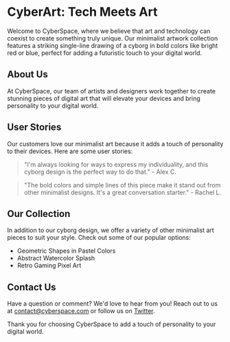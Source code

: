 <!--font:Inter-->

# CyberArt: Tech Meets Art

Welcome to CyberSpace, where we believe that art and technology can coexist to create something truly unique. Our minimalist artwork collection features a striking single-line drawing of a cyborg in bold colors like bright red or blue, perfect for adding a futuristic touch to your digital world.

## About Us
At CyberSpace, our team of artists and designers work together to create stunning pieces of digital art that will elevate your devices and bring personality to your digital world.

## User Stories
Our customers love our minimalist art because it adds a touch of personality to their devices. Here are some user stories:

> "I'm always looking for ways to express my individuality, and this cyborg design is the perfect way to do that." - Alex C.

> "The bold colors and simple lines of this piece make it stand out from other minimalist designs. It's a great conversation starter." - Rachel L.

## Our Collection
In addition to our cyborg design, we offer a variety of other minimalist art pieces to suit your style. Check out some of our popular options:

- Geometric Shapes in Pastel Colors
- Abstract Watercolor Splash
- Retro Gaming Pixel Art

## Contact Us
Have a question or comment? We'd love to hear from you! Reach out to us at [contact@cyberspace.com](mailto:contact@cyberspace.com) or follow us on [Twitter](https://twitter.com/cyberspace).

Thank you for choosing CyberSpace to add a touch of personality to your digital world.

<!--

Write me content for website with wallpaper which alt text is:

"A minimalist wallpaper with a single line drawing of a cyborg, in a striking color such as bright red or blue."

The name/title of the page should not be 1:1 copy of the alt text but rather a real content of the website which is using this wallpaper.

- Use markdown format 
- Start with heading
- Heading should be short and concise
- The content should look like a real website 
- The website should not be about the wallpaper, wallpaper is just a related background
- Heading should be contain work "wallpaper" or "background"
- Include real sections like references, contact, user stories, etc. use things relevant to the page purpose.
- Feel free to use structure like headings, bullets, numbering, blockquotes, paragraphs, horizontal lines, etc.
- You can use formatting like bold or _italic_
- You can include UTF-8 emojis
- Links should be only #hash anchors (and you can refer to the document itself)
- Do not include images


---


# CyberSpace Background: A Futuristic Touch to Your Digital World

Welcome to CyberSpace, where technology meets art. Our minimalist wallpaper with a single line drawing of a cyborg in striking colors like bright red or blue is the perfect addition to your digital world. 

## About Us
At CyberSpace, we believe that art and technology can coexist to create something truly unique. Our team of artists and designers work together to create stunning backgrounds that will elevate your digital experience.

## User Stories
Our customers love our wallpapers because they add a touch of personality to their devices. Here are some user stories:

> "I love the simplicity of this wallpaper. It's not too busy, but it still makes a statement." - John D.

> "The bright red cyborg on my laptop background gets me excited for the future every time I open my computer." - Sarah T.

## References
Check out some of our other popular wallpapers:

- Geometric Shapes in Pastel Colors
- Abstract Watercolor Splash
- Retro Gaming Pixel Art

## Contact Us
Have a question or comment? We'd love to hear from you! Reach out to us at [contact@cyberspace.com](mailto:contact@cyberspace.com) or follow us on [Twitter](https://twitter.com/cyberspace). 

Thank you for choosing CyberSpace for your digital background needs.


---


Heading is too long, rewrite whole content.


---


# CyberSpace: Futuristic Minimalist Wallpapers

Welcome to CyberSpace, where art and technology meet to create stunning digital backgrounds. Our collection of minimalist wallpapers features a single line drawing of a cyborg in striking colors like bright red or blue, adding a futuristic touch to your devices.

## About Us
At CyberSpace, we believe that digital backgrounds should be more than just an afterthought. That's why our team of artists and designers work together to create unique and eye-catching wallpapers that will elevate your digital experience.

## User Stories
Our customers love our wallpapers because they add personality to their devices. Here are some user stories:

> "I'm always on the lookout for something different to set as my background, and this cyborg wallpaper definitely fits the bill." - Mark R.

> "The bold colors of this wallpaper make it stand out from other minimalist designs. It's perfect for my phone." - Emily S.

## Our Collection
In addition to our cyborg wallpaper, we offer a variety of other designs to suit your style. Check out some of our popular options:

- Geometric Shapes in Pastel Colors
- Abstract Watercolor Splash
- Retro Gaming Pixel Art

## Contact Us
Have a question or comment? We'd love to hear from you! Reach out to us at [contact@cyberspace.com](mailto:contact@cyberspace.com) or follow us on [Twitter](https://twitter.com/cyberspace).

Thank you for choosing CyberSpace for your digital background needs.


---


Heading should not include word "wallpaper". The website should not be about the wallpaper itself, wallpaper is just a related background, rewrite whole content.


---


# CyberSpace: Elevate Your Digital World with Futuristic Minimalist Art

Welcome to CyberSpace, where we believe that art and technology can coexist to create something truly unique. Our collection of minimalist art pieces features a single line drawing of a cyborg in striking colors like bright red or blue, perfect for adding a futuristic touch to your digital world.

## About Us
At CyberSpace, our team of artists and designers work together to create stunning pieces of digital art that will elevate your devices and bring personality to your digital world.

## User Stories
Our customers love our minimalist art because it adds a touch of personality to their devices. Here are some user stories:

> "I'm always looking for ways to express my individuality, and this cyborg design is the perfect way to do that." - Alex C.

> "The bold colors and simple lines of this piece make it stand out from other minimalist designs. It's a great conversation starter." - Rachel L.

## Our Collection
In addition to our cyborg design, we offer a variety of other minimalist art pieces to suit your style. Check out some of our popular options:

- Geometric Shapes in Pastel Colors
- Abstract Watercolor Splash
- Retro Gaming Pixel Art

## Contact Us
Have a question or comment? We'd love to hear from you! Reach out to us at [contact@cyberspace.com](mailto:contact@cyberspace.com) or follow us on [Twitter](https://twitter.com/cyberspace).

Thank you for choosing CyberSpace to add a touch of personality to your digital world.


---


Heading is too long, rewrite whole content.


---


# CyberSpace: Where Art and Technology Meet

Welcome to CyberSpace, where we believe that art and technology can coexist to create something truly unique. Our minimalist artwork collection features a striking single-line drawing of a cyborg in bold colors like bright red or blue, perfect for adding a futuristic touch to your digital world.

## About Us
At CyberSpace, our team of artists and designers work together to create stunning pieces of digital art that will elevate your devices and bring personality to your digital world.

## User Stories
Our customers love our minimalist art because it adds a touch of personality to their devices. Here are some user stories:

> "I'm always looking for ways to express my individuality, and this cyborg design is the perfect way to do that." - Alex C.

> "The bold colors and simple lines of this piece make it stand out from other minimalist designs. It's a great conversation starter." - Rachel L.

## Our Collection
In addition to our cyborg design, we offer a variety of other minimalist art pieces to suit your style. Check out some of our popular options:

- Geometric Shapes in Pastel Colors
- Abstract Watercolor Splash
- Retro Gaming Pixel Art

## Contact Us
Have a question or comment? We'd love to hear from you! Reach out to us at [contact@cyberspace.com](mailto:contact@cyberspace.com) or follow us on [Twitter](https://twitter.com/cyberspace).

Thank you for choosing CyberSpace to add a touch of personality to your digital world.


---


Write me a Google font which is best fitting for the website.

Pick from the list:
- Great Vibes
- Futura
- Inter
- IBM Plex Sans
- Montserrat
- Roboto
- Poppins
- Lobster
- Orbitron
- Raleway
- Lato
- Playfair Display
- Alegreya
- Barlow Condensed
- Exo 2
- Dancing Script
- Open Sans


Write just the font name nothing else.


---


Inter

-->
